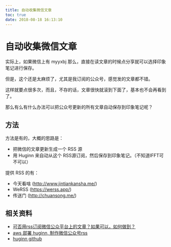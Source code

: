 ```yaml
---
title: 自动收集微信文章
toc: true
date: 2018-08-18 16:13:10
---
```



# 自动收集微信文章

实际上，如果微信上有 myyxbj 那么，直接在读文章的时候点分享就可以选择印象笔记进行保存。

但是，这个还是太麻烦了，尤其是我订阅的公众号，感觉发的文章都不错。

这样就要点很多次，而且，不存的话，文章很快就滚到下面了，基本也不会再看到了。

那么有么有什么办法可以把公众号更新的所有文章自动保存到印象笔记呢？


## 方法

方法是有的，大概的思路是：

- 把微信的文章更新生成一个 RSS 源
- 用 Huginn 来自动从这个 RSS源订阅，然后保存到印象笔记。（不知道IFFT可不可以）


提供 RSS 的有：

- 今天看啥 (http://www.jintiankansha.me/)
- WeRSS (https://werss.app/)
- 传送门 (http://chuansong.me/)







## 相关资料

- [可否用rss订阅微信公众平台上的文章？如果可以，如何做到？](https://www.zhihu.com/question/21288524)
- [aws 部署 huginn, 制作微信公众号rss](http://www.huginn.cn/blog/huginn/aws-%E9%83%A8%E7%BD%B2-huginn-%E5%88%B6%E4%BD%9C%E5%BE%AE%E4%BF%A1%E5%85%AC%E4%BC%97%E5%8F%B7rss)
- [huginn github](https://github.com/huginn/huginn)

